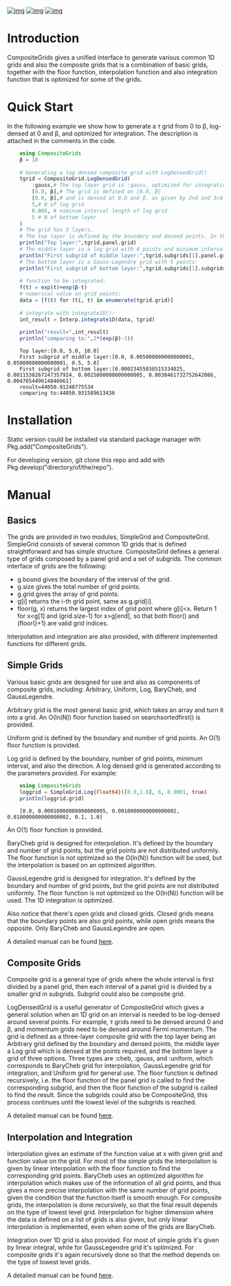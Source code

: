 [![img](https://img.shields.io/badge/docs-dev-blue.svg)](https://numericaleft.github.io/CompositeGrids.jl/dev/)
[![img](https://github.com/numericaleft/CompositeGrids.jl/workflows/CI/badge.svg)](https://github.com/numericaleft/CompositeGrids.jl/actions)
[![img](https://codecov.io/gh/numericalEFT/CompositeGrids.jl/branch/main/graph/badge.svg?token=WN6HO1XASY)](https://codecov.io/gh/numericaleft/CompositeGrids.jl)


# Introduction

CompositeGrids gives a unified interface to generate various common 1D grids
and also the composite grids that is a combination of basic grids,
together with the floor function, interpolation function and also integration function
that is optimized for some of the grids.


# Quick Start

In the following example we show how to generate a &tau; grid from 0 to &beta;, log-densed at 0 and &beta;,
and optimized for integration. The description is attached in the comments in the code.

```julia
    using CompositeGrids
    β = 10
    
    # Generating a log densed composite grid with LogDensedGrid()
    tgrid = CompositeGrid.LogDensedGrid(
        :gauss,# The top layer grid is :gauss, optimized for integration. For interpolation use :cheb
        [0.0, β],# The grid is defined on [0.0, β]
        [0.0, β],# and is densed at 0.0 and β, as given by 2nd and 3rd parameter.
        5,# N of log grid
        0.005, # niminum interval length of log grid
        5 # N of bottom layer
    )
    # The grid has 3 layers.
    # The top layer is defined by the boundary and densed points. In this case its:
    println("Top layer:",tgrid.panel.grid)
    # The middle layer is a log grid with 4 points and minimum interval length 0.001:
    println("First subgrid of middle layer:",tgrid.subgrids[1].panel.grid)
    # The bottom layer is a Gauss-Legendre grid with 5 points:
    println("First subgrid of bottom layer:",tgrid.subgrids[1].subgrids[1].grid)
    
    # function to be integrated:
    f(t) = exp(t)+exp(β-t)
    # numerical value on grid points:
    data = [f(t) for (ti, t) in enumerate(tgrid.grid)]
    
    # integrate with integrate1D():
    int_result = Interp.integrate1D(data, tgrid)
    
    println("result=",int_result)
    println("comparing to:",2*(exp(β)-1))
```

```
    Top layer:[0.0, 5.0, 10.0]
    First subgrid of middle layer:[0.0, 0.005000000000000001, 0.05000000000000001, 0.5, 5.0]
    First subgrid of bottom layer:[0.00023455038515334025, 0.0011538267247357924, 0.0025000000000000005, 0.0038461732752642086, 0.004765449614846661]
    result=44050.91248775534
    comparing to:44050.931589613436
```

# Installation

Static version could be installed via standard package manager with Pkg.add("CompositeGrids").

For developing version, git clone this repo and add with Pkg.develop("directory/of/the/repo").


# Manual


## Basics

The grids are provided in two modules, SimpleGrid and CompositeGrid. SimpleGrid consists of several
common 1D grids that is defined straightforward and has simple structure. CompositeGrid defines a
general type of grids composed by a panel grid and a set of subgrids. The common interface of grids
are the following:

-   g.bound gives the boundary of the interval of the grid.
-   g.size gives the total number of grid points.
-   g.grid gives the array of grid points.
-   g[i] returns the i-th grid point, same as g.grid[i].
-   floor(g, x) returns the largest index of grid point where g[i]<x. Return 1 for x<g[1] and (grid.size-1) for x>g[end], so that both floor() and (floor()+1) are valid grid indices.

Interpolation and integration are also provided, with different implemented functions for different grids.


## Simple Grids

Various basic grids are designed for use and also as components of composite grids, including:
Arbitrary, Uniform, Log, BaryCheb, and GaussLegendre.

Arbitrary grid is the most general basic grid, which takes an array and turn it into a grid.
An O(ln(N)) floor function based on searchsortedfirst() is provided.

Uniform grid is defined by the boundary and number of grid points.
An O(1) floor function is provided.

Log grid is defined by the boundary, number of grid points, minimum interval, and also the direction.
A log densed grid is generated according to the parameters provided.
For example:

```julia
    using CompositeGrids
    loggrid = SimpleGrid.Log{Float64}([0.0,1.0], 6, 0.0001, true)
    println(loggrid.grid)
```
```
    [0.0, 0.00010000000000000005, 0.0010000000000000002, 0.010000000000000002, 0.1, 1.0]
```

An O(1) floor function is provided.

BaryCheb grid is designed for interpolation. It's defined by the boundary and number of grid points,
but the grid points are not distributed uniformly. The floor function is not optimized
so the O(ln(N)) function will be used, but the interpolation is based on an optimized algorithm.

GaussLegendre grid is designed for integration. It's defined by the boundary and number of grid points,
but the grid points are not distributed uniformly. The floor function is not optimized
so the O(ln(N)) function will be used. The 1D integration is optimized.

Also notice that there's open grids and closed grids. Closed grids means that the boundary points are
also grid points, while open grids means the opposite. Only BaryCheb and GaussLegendre are open.

A detailed manual can be found [here](https://numericaleft.github.io/CompositeGrids.jl/dev/lib/simple/).


## Composite Grids

Composite grid is a general type of grids where the whole interval is first divided by a panel grid,
then each interval of a panel grid is divided by a smaller grid in subgrids. Subgrid could also be
composite grid.

LogDensedGrid is a useful generator of CompositeGrid which gives a general solution when an 1D grid on an
interval is needed to be log-densed around several points. For example, &tau; grids need to be densed around
0 and &beta;, and momentum grids need to be densed around Fermi momentum.
The grid is defined as a three-layer composite grid with the top layer being an Arbitrary grid defined by
the boundary and densed points, the middle layer a Log grid which is densed at the points required, and the
bottom layer a grid of three options. Three types are :cheb, :gauss, and :uniform, which corresponds to
BaryCheb grid for interpolation, GaussLegendre grid for integration, and Uniform grid for general use.
The floor function is defined recursively, i.e. the floor function of the panel grid is called to find the
corresponding subgrid, and then the floor function of the subgrid is called to find the result. Since the
subgrids could also be CompositeGrid, this process continues until the lowest level of the subgrids is reached.

A detailed manual can be found [here](https://numericaleft.github.io/CompositeGrids.jl/dev/lib/composite/).


## Interpolation and Integration

Interpolation gives an estimate of the function value at x with given grid and function value on the grid.
For most of the simple grids the interpolation is given by linear interpolation with the floor function to find
the corresponding grid points. BaryCheb uses an optimized algorithm for interpolation which makes use of the information
of all grid points, and thus gives a more precise interpolation with the same number of grid points, given the condition that
the function itself is smooth enough. For composite grids, the interpolation is done recursively, so that the final result
depends on the type of lowest level grid. Interpolation for higher dimension where the data is defined on a list of grids is also
given, but only linear interpolation is implemented, even when some of the grids are BaryCheb.

Integration over 1D grid is also provided. For most of simple grids it's given by linear integral, while for GaussLegendre grid it's
optimized. For composite grids it's again recursively done so that the method depends on the type of lowest level grids.

A detailed manual can be found [here](https://numericaleft.github.io/CompositeGrids.jl/dev/lib/interpolate/).

